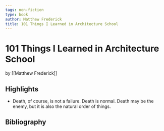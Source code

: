 ```yaml
---
tags: non-fiction
type: book
author: Matthew Frederick
title: 101 Things I Learned in Architecture School
---
```


# 101 Things I Learned in Architecture School
by [[Matthew Frederick]]

## Highlights
* Death, of course, is not a failure. Death is normal. Death may be the enemy, but it is also the natural order of things.

## Bibliography
